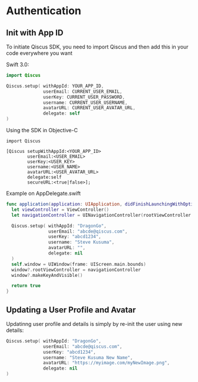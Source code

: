 # Authentication

## Init with App ID
To initiate Qiscus SDK, you need to import Qiscus and then add this in your
code everywhere you want

Swift 3.0:
```swift
import Qiscus

Qiscus.setup( withAppId: YOUR_APP_ID,
              userEmail: CURRENT_USER_EMAIL,
              userKey: CURRENT_USER_PASSWORD,
              username: CURRENT_USER_USERNAME,
              avatarURL: CURRENT_USER_AVATAR_URL,
              delegate: self
)
```

Using the SDK in Objective-C
```objc
import Qiscus

[Qiscus setupWithAppId:<YOUR_APP_ID>
        userEmail:<USER_EMAIL>
        userKey:<USER_KEY>
        username:<USER_NAME>
        avatarURL:<USER_AVATAR_URL>
        delegate:self
        secureURL:<true|false>];
```
Example on AppDelegate.swift
```swift
func application(application: UIApplication, didFinishLaunchingWithOptions launchOptions: [NSObject: AnyObject]?) -> Bool {
  let viewController = ViewController()
  let navigationController = UINavigationController(rootViewController: viewController)

  Qiscus.setup( withAppId: "DragonGo",
                userEmail: "abcde@qiscus.com",
                userKey: "abcd1234",
                username: "Steve Kusuma",
                avatarURL: "",
                delegate: nil
  )
  self.window = UIWindow(frame: UIScreen.main.bounds)
  window?.rootViewController = navigationController
  window?.makeKeyAndVisible()

  return true
}
```

## Updating a User Profile and Avatar
Updatinng user profile and details is simply by re-init the user using new
details:
```swift
Qiscus.setup( withAppId: "DragonGo",
              userEmail: "abcde@qiscus.com",
              userKey: "abcd1234",
              username: "Steve Kusuma New Name",
              avatarURL: "https://myimage.com/myNewImage.png",
              delegate: nil
)
```
